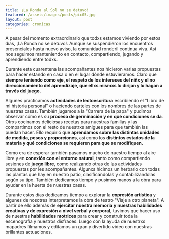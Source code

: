 ```yaml
---
title: ¡La Ronda al Sol no se detuvo!
featured: /assets/images/posts/pic05.jpg
layout: post
categories: cronicas
---
```


A pesar del momento extraordinario que todxs estamos viviendo por estos días, ¡La Ronda no se detuvo!. Aunque se suspendieron los encuentros presenciales hasta nuevo aviso, la comunidad ronderil continua viva. Así nos seguimos manteniendo en contacto, compartiendo, jugando y aprendiendo entre todxs.

Durante esta cuarentena las acompañantes nos hicieron varias propuestas para hacer estando en casa o en el lugar dónde estuvieramos. Claro que  **siempre teniendo como eje, el respeto de los intereses del niñx y el no direccionamiento del aprendizaje, que ellxs mismxs lo dirijan y lo hagan a través del juego.**

Algunes practicamos **actividades de lectoescritura** escribiendo el "Libro de mi historia personal" o haciendo carteles con los nombres de las partes de nuestras casas. También jugamos a la "Carrera de la papa" y pudimos observar cómo es su **proceso de germinación y en qué condiciones se da**. Otrxs cocinamos deliciosas recetas para nuestras familias y las compartimos con el resto de nuestrxs amigues para que también las puedan hacer. Ello requirió que **aprendamos sobre las distintas unidades de medida, pesos y proporciones**, así como los **distintos estados de la materia y qué condiciones se requieren para que se modifiquen.**

Como era de esperar también pasamos mucho de nuestro tiempo al aire libre y en **conexión con el entorno natural**, tanto como compartiendo sesiones de **juego libre**, como realizando otras de las actividades propuestas por les acompañantes. Algunxs hicimos un herbario con todas las plantas que hay en nuestro patio, clasificándolas y contabilizandolas según su tipo. También dedicamos tiempo y pusimos manos a la obra para ayudar en la huerta de nuestras casas.

Durante estos días dedicamos tiempo a explorar la **expresión artística** y algunes de nosotres interpretamos la obra de teatro "Viaje a otro planeta". A partir de ello además de **ejercitar nuestra memoria y nuestras habilidades creativas y de expresión a nivel verbal y corporal**, tuvimos que hacer uso de nuestras **habilidades motrices** para crear y construir toda la escenografía y nuestros disfraces. Luego con la ayuda de nuestrxs mapadres filmamos y editamos un gran y divertido video con nuestras brillantes actuaciones.
